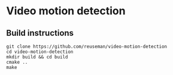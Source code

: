 # Video motion detection

## Build instructions

    git clone https://github.com/reuseman/video-motion-detection
    cd video-motion-detection
    mkdir build && cd build
    cmake ..
    make